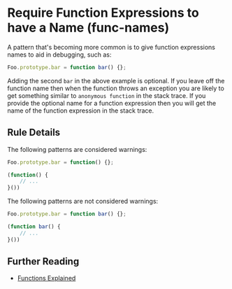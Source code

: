 # Require Function Expressions to have a Name (func-names)

A pattern that's becoming more common is to give function expressions names to aid in debugging, such as:

```js
Foo.prototype.bar = function bar() {};
```

Adding the second `bar` in the above example is optional.  If you leave off the function name then when the function throws an exception you are likely to get something similar to `anonymous function` in the stack trace.  If you provide the optional name for a function expression then you will get the name of the function expression in the stack trace.

## Rule Details

The following patterns are considered warnings:

```js
Foo.prototype.bar = function() {};

(function() {
    // ...
}())
```

The following patterns are not considered warnings:

```js
Foo.prototype.bar = function bar() {};

(function bar() {
    // ...
}())
```

## Further Reading

* [Functions Explained](http://markdaggett.com/blog/2013/02/15/functions-explained/)
